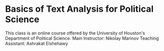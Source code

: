 # Basics of Text Analysis for Political Science

This class is an online course offered by the University of Houston's Department of Political Science.
Main Instructor: Nikolay Marinov
Teaching Assistant: Ashrakat Elshehawy
